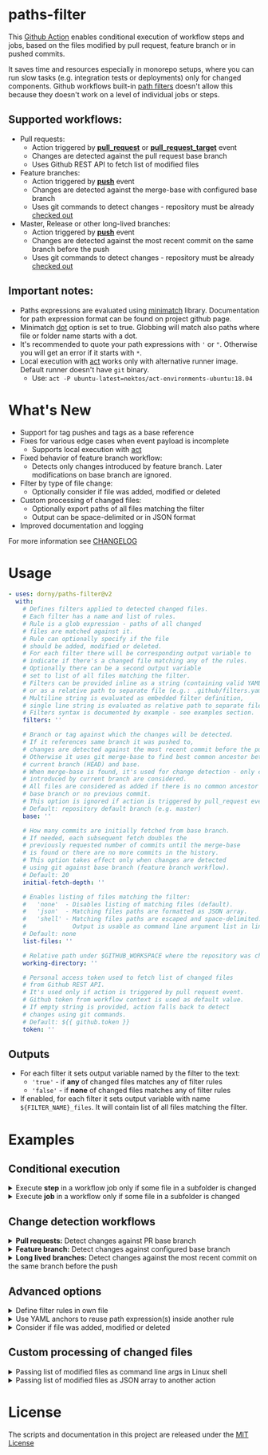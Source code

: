 
# paths-filter

This [Github Action](https://github.com/features/actions) enables conditional execution of workflow steps and jobs,
based on the files modified by pull request, feature branch or in pushed commits.

It saves time and resources especially in monorepo setups, where you can run slow tasks (e.g. integration tests or deployments) only for changed components.
Github workflows built-in [path filters](https://docs.github.com/en/actions/reference/workflow-syntax-for-github-actions#onpushpull_requestpaths)
doesn't allow this because they doesn't work on a level of individual jobs or steps.


## Supported workflows:
- Pull requests:
  - Action triggered by **[pull_request](https://docs.github.com/en/actions/reference/events-that-trigger-workflows#pull_request)**
    or **[pull_request_target](https://docs.github.com/en/actions/reference/events-that-trigger-workflows#pull_request_target)** event
  - Changes are detected against the pull request base branch
  - Uses Github REST API to fetch list of modified files
- Feature branches:
  - Action triggered by **[push](https://docs.github.com/en/actions/reference/events-that-trigger-workflows#push)** event
  - Changes are detected against the merge-base with configured base branch
  - Uses git commands to detect changes - repository must be already [checked out](https://github.com/actions/checkout)
- Master, Release or other long-lived branches:
  - Action triggered by **[push](https://docs.github.com/en/actions/reference/events-that-trigger-workflows#push)** event
  - Changes are detected against the most recent commit on the same branch before the push
  - Uses git commands to detect changes - repository must be already [checked out](https://github.com/actions/checkout)


## Important notes:
- Paths expressions are evaluated using [minimatch](https://github.com/isaacs/minimatch) library.
  Documentation for path expression format can be found on project github page.
- Minimatch [dot](https://www.npmjs.com/package/minimatch#dot) option is set to true.
  Globbing will match also paths where file or folder name starts with a dot.
- It's recommended to quote your path expressions with `'` or `"`. Otherwise you will get an error if it starts with `*`.
- Local execution with [act](https://github.com/nektos/act) works only with alternative runner image. Default runner doesn't have `git` binary.
  - Use: `act -P ubuntu-latest=nektos/act-environments-ubuntu:18.04`


# What's New
- Support for tag pushes and tags as a base reference
- Fixes for various edge cases when event payload is incomplete
  - Supports local execution with [act](https://github.com/nektos/act)
- Fixed behavior of feature branch workflow:
  - Detects only changes introduced by feature branch. Later modifications on base branch are ignored.
- Filter by type of file change:
  - Optionally consider if file was added, modified or deleted
- Custom processing of changed files:
  - Optionally export paths of all files matching the filter
  - Output can be space-delimited or in JSON format
- Improved documentation and logging

For more information see [CHANGELOG](https://github.com/actions/checkout/blob/main/CHANGELOG.md)

# Usage

```yaml
- uses: dorny/paths-filter@v2
  with:
    # Defines filters applied to detected changed files.
    # Each filter has a name and list of rules.
    # Rule is a glob expression - paths of all changed
    # files are matched against it.
    # Rule can optionally specify if the file
    # should be added, modified or deleted.
    # For each filter there will be corresponding output variable to
    # indicate if there's a changed file matching any of the rules.
    # Optionally there can be a second output variable
    # set to list of all files matching the filter.
    # Filters can be provided inline as a string (containing valid YAML document)
    # or as a relative path to separate file (e.g.: .github/filters.yaml).
    # Multiline string is evaluated as embedded filter definition,
    # single line string is evaluated as relative path to separate file.
    # Filters syntax is documented by example - see examples section.
    filters: ''

    # Branch or tag against which the changes will be detected.
    # If it references same branch it was pushed to,
    # changes are detected against the most recent commit before the push.
    # Otherwise it uses git merge-base to find best common ancestor between
    # current branch (HEAD) and base.
    # When merge-base is found, it's used for change detection - only changes
    # introduced by current branch are considered.
    # All files are considered as added if there is no common ancestor with
    # base branch or no previous commit.
    # This option is ignored if action is triggered by pull_request event.
    # Default: repository default branch (e.g. master)
    base: ''

    # How many commits are initially fetched from base branch.
    # If needed, each subsequent fetch doubles the
    # previously requested number of commits until the merge-base
    # is found or there are no more commits in the history.
    # This option takes effect only when changes are detected
    # using git against base branch (feature branch workflow).
    # Default: 20
    initial-fetch-depth: ''

    # Enables listing of files matching the filter:
    #   'none'  - Disables listing of matching files (default).
    #   'json'  - Matching files paths are formatted as JSON array.
    #   'shell' - Matching files paths are escaped and space-delimited.
    #             Output is usable as command line argument list in linux shell.
    # Default: none
    list-files: ''

    # Relative path under $GITHUB_WORKSPACE where the repository was checked out.
    working-directory: ''

    # Personal access token used to fetch list of changed files
    # from Github REST API.
    # It's used only if action is triggered by pull request event.
    # Github token from workflow context is used as default value.
    # If empty string is provided, action falls back to detect
    # changes using git commands.
    # Default: ${{ github.token }}
    token: ''
```

## Outputs
- For each filter it sets output variable named by the filter to the text:
   - `'true'` - if **any** of changed files matches any of filter rules
   - `'false'` - if **none** of changed files matches any of filter rules
- If enabled, for each filter it sets output variable with name `${FILTER_NAME}_files`. It will contain list of all files matching the filter.

# Examples

## Conditional execution

<details>
  <summary>Execute <b>step</b> in a workflow job only if some file in a subfolder is changed</summary>

```yaml
jobs:
  tests:
    runs-on: ubuntu-latest
    steps:
    - uses: actions/checkout@v2
    - uses: dorny/paths-filter@v2
      id: filter
      with:
        filters: |
          backend:
            - 'backend/**'
          frontend:
            - 'frontend/**'

    # run only if 'backend' files were changed
    - name: backend tests
      if: steps.filter.outputs.backend == 'true'
      run: ...

    # run only if 'frontend' files were changed
    - name: frontend tests
      if: steps.filter.outputs.frontend == 'true'
      run: ...

    # run if 'backend' or 'frontend' files were changed
    - name: e2e tests
      if: steps.filter.outputs.backend == 'true' || steps.filter.outputs.frontend == 'true'
      run: ...
```
</details>

<details>
  <summary>Execute <b>job</b> in a workflow only if some file in a subfolder is changed</summary>

```yml
jobs:
  # JOB to run change detection
  changes:
    runs-on: ubuntu-latest
    # Set job outputs to values from filter step
    outputs:
      backend: ${{ steps.filter.outputs.backend }}
      frontend: ${{ steps.filter.outputs.frontend }}
    steps:
    # For pull requests it's not necessary to checkout the code
    - uses: dorny/paths-filter@v2
      id: filter
      with:
        filters: |
          backend:
            - 'backend/**'
          frontend:
            - 'frontend/**'

  # JOB to build and test backend code
  backend:
    needs: changes
    if: ${{ needs.changes.outputs.backend == 'true' }}
    runs-on: ubuntu-latest
    steps:
      - uses: actions/checkout@v2
      - ...

  # JOB to build and test frontend code
  frontend:
    needs: changes
    if: ${{ needs.changes.outputs.frontend == 'true' }}
    runs-on: ubuntu-latest
    steps:
      - uses: actions/checkout@v2
      - ...
```
</details>

## Change detection workflows

<details>
  <summary><b>Pull requests:</b> Detect changes against PR base branch</summary>

```yaml
on:
  pull_request:
    branches: # PRs to following branches will trigger the workflow
      - master
      - develop
jobs:
  build:
    runs-on: ubuntu-latest
    steps:
    - uses: actions/checkout@v2
    - uses: dorny/paths-filter@v2
      id: filter
      with:
        filters: ... # Configure your filters
```
</details>

<details>
  <summary><b>Feature branch:</b> Detect changes against configured base branch</summary>

```yaml
on:
  push:
    branches: # Push to following branches will trigger the workflow
      - feature/**
jobs:
  build:
    runs-on: ubuntu-latest
    steps:
    - uses: actions/checkout@v2
      with:
        # This may save additional git fetch roundtrip if
        # merge-base is found within latest 20 commits
        fetch-depth: 20
    - uses: dorny/paths-filter@v2
      id: filter
      with:
        base: develop # Change detection against merge-base with this branch
        filters: ... # Configure your filters
```
</details>

<details>
  <summary><b>Long lived branches:</b> Detect changes against the most recent commit on the same branch before the push</summary>

```yaml
on:
  push:
    branches: # Push to following branches will trigger the workflow
      - master
      - develop
      - release/**
jobs:
  build:
    runs-on: ubuntu-latest
    steps:
    - uses: actions/checkout@v2
    - uses: dorny/paths-filter@v2
      id: filter
      with:
        # Use context to get branch where commits were pushed.
        # If there is only one long lived branch (e.g. master),
        # you can specify it directly.
        # If it's not configured, the repository default branch is used.
        base: ${{ github.ref }}
        filters: ... # Configure your filters
```
</details>

## Advanced options

<details>
  <summary>Define filter rules in own file</summary>

```yaml
- uses: dorny/paths-filter@v2
      id: filter
      with:
        # Path to file where filters are defined
        filters: .github/filters.yaml
```
</details>

<details>
  <summary>Use YAML anchors to reuse path expression(s) inside another rule</summary>

```yaml
- uses: dorny/paths-filter@v2
      id: filter
      with:
        # &shared is YAML anchor,
        # *shared references previously defined anchor
        # src filter will match any path under common, config and src folders
        filters: |
          shared: &shared
            - common/**
            - config/**
          src:
            - *shared
            - src/**
```
</details>

<details>
  <summary>Consider if file was added, modified or deleted</summary>

```yaml
- uses: dorny/paths-filter@v2
      id: filter
      with:
        # Changed file can be 'added', 'modified', or 'deleted'.
        # By default the type of change is not considered.
        # Optionally it's possible to specify it using nested
        # dictionary, where type(s) of change composes the key.
        # Multiple change types can be specified using `|` as delimiter.
        filters: |
          addedOrModified:
            - added|modified: '**'
          allChanges:
            - added|deleted|modified: '**'
```
</details>


## Custom processing of changed files

<details>
  <summary>Passing list of modified files as command line args in Linux shell</summary>

```yaml
- uses: dorny/paths-filter@v2
  id: filter
  with:
    # Enable listing of files matching each filter.
    # Paths to files will be available in `${FILTER_NAME}_files` output variable.
    # Paths will be escaped and space-delimited.
    # Output is usable as command line argument list in linux shell
    list-files: shell

    # In this example changed files will be checked by linter.
    # It doesn't make sense to lint deleted files.
    # Therefore we specify we are only interested in added or modified files.
    filters: |
      markdown:
        - added|modified: '*.md'
- name: Lint Markdown
  if: ${{ steps.filter.outputs.markdown == 'true' }}
  run: npx textlint ${{ steps.filter.outputs.markdown_files }}
```
</details>

<details>
  <summary>Passing list of modified files as JSON array to another action</summary>

```yaml
- uses: dorny/paths-filter@v2
  id: filter
  with:
    # Enable listing of files matching each filter.
    # Paths to files will be available in `${FILTER_NAME}_files` output variable.
    # Paths will be formatted as JSON array
    list-files: json

    # In this example all changed files are passed to following action to do
    # some custom processing.
    filters: |
      changed:
        - '**'
- name: Lint Markdown
  uses: johndoe/some-action@v1
  with:
    files: ${{ steps.filter.changed_files }}
```
</details>


# License

The scripts and documentation in this project are released under the [MIT License](https://github.com/dorny/paths-filter/blob/master/LICENSE)
